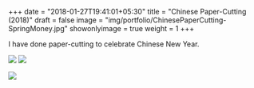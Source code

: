 +++
date = "2018-01-27T19:41:01+05:30"
title = "Chinese Paper-Cutting (2018)"
draft = false
image = "img/portfolio/ChinesePaperCutting-SpringMoney.jpg"
showonlyimage = true
weight = 1
+++

I have done paper-cutting to celebrate Chinese New Year.

<!--more-->


![](/img/portfolio/ChinesePaperCutting-SpringMoney.jpg)
![](/img/portfolio/ChinesePaperCutting-Happiness-1.jpg)

![](/img/portfolio/ChinesePaperCutting-Happiness-2.jpg)